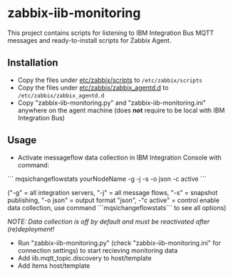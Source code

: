 # zabbix-iib-monitoring

This project contains scripts for listening to IBM Integration Bus MQTT messages and ready-to-install scripts for Zabbix Agent.

## Installation

* Copy the files under [etc/zabbix/scripts](etc/zabbix/scripts) to `/etc/zabbix/scripts`
* Copy the files under [etc/zabbix/zabbix_agentd.d](etc/zabbix/zabbix_agentd.d) to `/etc/zabbix/zabbix_agentd.d`
* Copy "zabbix-iib-monitoring.py" and "zabbix-iib-monitoring.ini" anywhere on the agent machine (does **not** require to be local with IBM Integration Bus)

## Usage

* Activate messageflow data collection in IBM Integration Console with command:

´´´
mqsichangeflowstats yourNodeName -g -j -s -o json -c active
´´´

("-g" = all integration servers, "-j" = all message flows, "-s" = snapshot publishing, "-o json" = output format "json", -"c active" = control enable data collection, use command ´´´mqsichangeflowstats´´´ to see all options)

*NOTE: Data collection is off by default and must be reactivated after (re)deployment!*

* Run "zabbix-iib-monitoring.py" (check "zabbix-iib-monitoring.ini" for connection settings) to start recieving monitoring data
* Add iib.mqtt_topic.discovery to host/template
* Add items host/template

